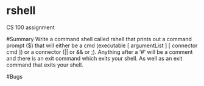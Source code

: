 # rshell
CS 100 assignment

#Summary
Write a command shell called rshell that prints out a command prompt ($) that will either be a cmd (executable [ argumentList ] [ connector cmd ]) or a connector (|| or && or ;). Anything after a ‘#’ will be a comment and there is an exit command which exits your shell. As well as an exit command that exits your shell.

#Bugs

